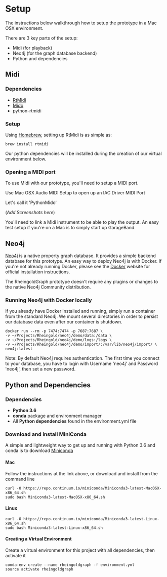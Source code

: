# Setup

The instructions below walkthrough how to setup the prototype in a Mac OSX environment.

There are 3 key parts of the setup:

* Midi (for playback)
* Neo4j (for the graph database backend)
* Python and dependencies

## Midi

### Dependencies

* [RtMidi](https://www.music.mcgill.ca/~gary/rtmidi/)
* [Mido](https://mido.readthedocs.io/en/latest/index.html)
* python-rtmidi

### Setup

Using [Homebrew](https://brew.sh), setting up RtMidi is as simple as:
```
brew install rtmidi
```

Our python dependencies will be installed during the creation of our virtual environment below.

### Opening a MIDI port

To use Midi with our prototype, you'll need to setup a MIDI port.

Use Mac OSX Audio MIDI Setup to open up an IAC Driver MIDI Port

Let's call it 'PythonMido'

(_Add Screenshots here_)

You'll need to link a Midi instrument to be able to play the output.  An easy test setup if you're on a Mac is to simply start up GarageBand. 


## Neo4j
[Neo4j](https://neo4j.com/) is a native property graph database.  It provides a simple backend database for this prototype.  An easy way to deploy Neo4j is with Docker.  If you're not already running Docker, please see the [Docker](https://www.docker.com) website for official installation instructions.

The RheingoldGraph prototype doesn't require any plugins or changes to the native Neo4j Community distribution.

### Running Neo4j with Docker locally
If you already have Docker installed and running, simply run a container from the standard Neo4j.  We mount several directories in order to persist our database data even after our container is shutdown.

```
docker run --rm -p 7474:7474 -p 7687:7687 \
-v ~/Projects/Rheingold/neo4j/demo/data:/data \
-v ~/Projects/Rheingold/neo4j/demo/logs:/logs \
-v ~/Projects/Rheingold/neo4j/demo/import/:/var/lib/neo4j/import/ \
neo4j:latest
```
Note: By default Neo4j requires authentication. The first time you connect to your database, you have to login with Username 'neo4j' and Password 'neo4j', then set a new password.

## Python and Dependencies

### Dependencies
* __Python 3.6__
* __conda__ package and environment manager
* All __Python dependencies__ found in the environment.yml file

### Download and install MiniConda

A simple and lightweight way to get up and running with Python 3.6 and conda is to download [Miniconda](https://conda.io/miniconda.html)

#### Mac
Follow the instructions at the link above, or download and install from the command line
```
curl -O https://repo.continuum.io/miniconda/Miniconda3-latest-MacOSX-x86_64.sh
sudo bash Miniconda3-latest-MacOSX-x86_64.sh
```

#### Linux
```
curl -O https://repo.continuum.io/miniconda/Miniconda3-latest-Linux-x86_64.sh
sudo bash Miniconda3-latest-Linux-x86_64.sh
```

#### Creating a Virtual Environment
Create a virtual environment for this project with all dependencies, then activate it
```
conda-env create --name rheingoldgraph -f environment.yml
source activate rheingoldgraph
```
